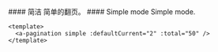 <cn>
#### 简洁
简单的翻页。
</cn>

<us>
#### Simple mode
Simple mode.
</us>

```tpl
<template>
  <a-pagination simple :defaultCurrent="2" :total="50" />
</template>
```
